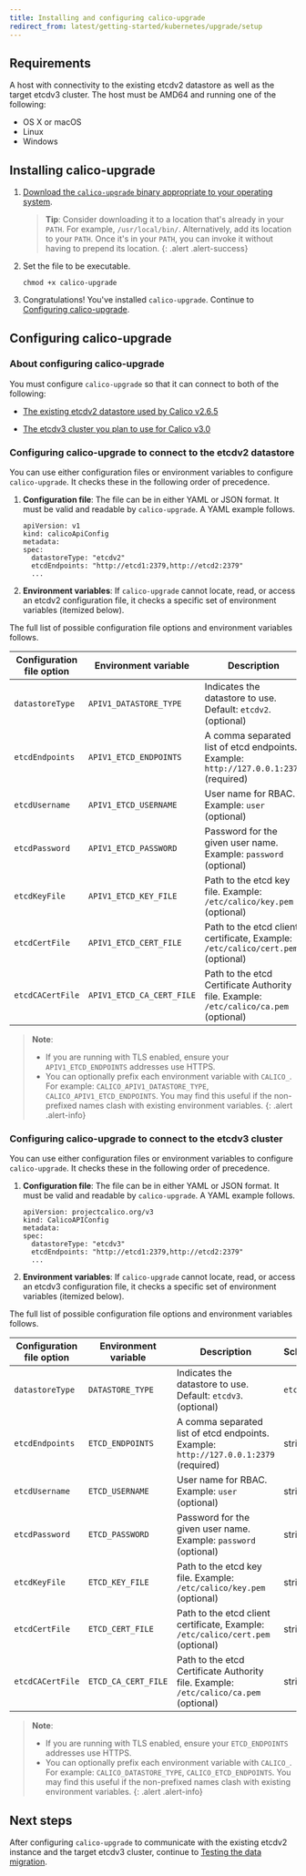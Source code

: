 ```yaml
---
title: Installing and configuring calico-upgrade
redirect_from: latest/getting-started/kubernetes/upgrade/setup
---
```



## Requirements

A host with connectivity to the existing etcdv2 datastore as well as the
target etcdv3 cluster. The host must be AMD64 and running one of the following:

- OS X or macOS
- Linux
- Windows


## Installing calico-upgrade

1. [Download the `calico-upgrade` binary appropriate to your operating system](https://github.com/projectcalico/calico-upgrade/releases/latest).

   > **Tip**: Consider downloading it to a location that's already in your `PATH`. For example, 
   > `/usr/local/bin/`. Alternatively, add its location to your `PATH`. Once it's in your `PATH`, 
   > you can invoke it without having to prepend its location.
   {: .alert .alert-success}

1. Set the file to be executable.

   ```
   chmod +x calico-upgrade
   ```
   
1. Congratulations! You've installed `calico-upgrade`. Continue to [Configuring calico-upgrade](#configuring-calico-upgrade).


## Configuring calico-upgrade

### About configuring calico-upgrade

You must configure `calico-upgrade` so that it can connect to both of the
following:

- [The existing etcdv2 datastore used by Calico v2.6.5](#configuring-calico-upgrade-to-connect-to-the-etcdv2-datastore)

- [The etcdv3 cluster you plan to use for Calico v3.0](#configuring-calico-upgrade-to-connect-to-the-etcdv3-cluster)


### Configuring calico-upgrade to connect to the etcdv2 datastore

You can use either configuration files or environment variables to configure
`calico-upgrade`. It checks these in the following order of precedence.

1. **Configuration file**: The file can be in either YAML or JSON format. It 
   must be valid and readable by `calico-upgrade`. A YAML example follows.

   ```
   apiVersion: v1
   kind: calicoApiConfig
   metadata:
   spec:
     datastoreType: "etcdv2"
     etcdEndpoints: "http://etcd1:2379,http://etcd2:2379"
     ...
   ```

1. **Environment variables**: If `calico-upgrade` cannot locate, read, or access an 
   etcdv2 configuration file, it checks a specific set of environment variables 
   (itemized below).

The full list of possible configuration file options and environment variables follows.

| Configuration file option | Environment variable      | Description                                                                           | Schema
| ------------------------- | ------------------------- | ------------------------------------------------------------------------------------- | --------
| `datastoreType`           | `APIV1_DATASTORE_TYPE`    | Indicates the datastore to use. Default: `etcdv2`. (optional)                         | `etcdv2`
| `etcdEndpoints`           | `APIV1_ETCD_ENDPOINTS`    | A comma separated list of etcd endpoints. Example: `http://127.0.0.1:2379` (required) | string
| `etcdUsername`            | `APIV1_ETCD_USERNAME`     | User name for RBAC. Example: `user` (optional)                                        | string
| `etcdPassword`            | `APIV1_ETCD_PASSWORD`     | Password for the given user name. Example: `password` (optional)                      | string
| `etcdKeyFile`             | `APIV1_ETCD_KEY_FILE`     | Path to the etcd key file. Example: `/etc/calico/key.pem` (optional)                  | string
| `etcdCertFile`            | `APIV1_ETCD_CERT_FILE`    | Path to the etcd client certificate, Example: `/etc/calico/cert.pem` (optional)       | string
| `etcdCACertFile`          | `APIV1_ETCD_CA_CERT_FILE` | Path to the etcd Certificate Authority file. Example: `/etc/calico/ca.pem` (optional) | string

> **Note**:
> - If you are running with TLS enabled, ensure your `APIV1_ETCD_ENDPOINTS` addresses 
>   use HTTPS.
> - You can optionally prefix each environment variable with `CALICO_`. For example:
>   `CALICO_APIV1_DATASTORE_TYPE`, `CALICO_APIV1_ETCD_ENDPOINTS`. You may find this
>   useful if the non-prefixed names clash with existing environment variables.
{: .alert .alert-info}


### Configuring calico-upgrade to connect to the etcdv3 cluster

You can use either configuration files or environment variables to configure
`calico-upgrade`. It checks these in the following order of precedence.

1. **Configuration file**: The file can be in either YAML or JSON format. It 
   must be valid and readable by `calico-upgrade`. A YAML example follows.

   ```
   apiVersion: projectcalico.org/v3
   kind: CalicoAPIConfig
   metadata:
   spec:
     datastoreType: "etcdv3"
     etcdEndpoints: "http://etcd1:2379,http://etcd2:2379"
     ...
   ```

1. **Environment variables**: If `calico-upgrade` cannot locate, read, or access an 
   etcdv3 configuration file, it checks a specific set of environment variables 
   (itemized below).

The full list of possible configuration file options and environment variables follows.

| Configuration file option | Environment variable | Description                                                                           | Schema
| ------------------------- | -------------------- | ------------------------------------------------------------------------------------- | ------
| `datastoreType`           | `DATASTORE_TYPE`     | Indicates the datastore to use. Default: `etcdv3`.  (optional)                        | `etcdv3`
| `etcdEndpoints`           | `ETCD_ENDPOINTS`     | A comma separated list of etcd endpoints. Example: `http://127.0.0.1:2379` (required) | string
| `etcdUsername`            | `ETCD_USERNAME`      | User name for RBAC. Example: `user` (optional)                                        | string
| `etcdPassword`            | `ETCD_PASSWORD`      | Password for the given user name. Example: `password` (optional)                      | string
| `etcdKeyFile`             | `ETCD_KEY_FILE`      | Path to the etcd key file. Example: `/etc/calico/key.pem` (optional)                  | string
| `etcdCertFile`            | `ETCD_CERT_FILE`     | Path to the etcd client certificate, Example: `/etc/calico/cert.pem` (optional)       | string
| `etcdCACertFile`          | `ETCD_CA_CERT_FILE`  | Path to the etcd Certificate Authority file. Example: `/etc/calico/ca.pem` (optional) | string

> **Note**:
> - If you are running with TLS enabled, ensure your `ETCD_ENDPOINTS` addresses 
>   use HTTPS.
> - You can optionally prefix each environment variable with `CALICO_`. For example:
>   `CALICO_DATASTORE_TYPE`, `CALICO_ETCD_ENDPOINTS`. You may find this
>   useful if the non-prefixed names clash with existing environment variables.
{: .alert .alert-info}

## Next steps

After configuring `calico-upgrade` to communicate with the existing etcdv2 instance
and the target etcdv3 cluster, continue to [Testing the data migration](/{{page.version}}/getting-started/kubernetes/upgrade/test).